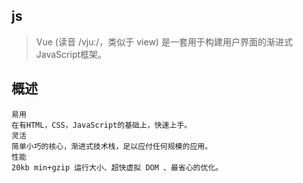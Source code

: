 ## js

> Vue (读音 /vjuː/，类似于 view) 是一套用于构建用户界面的渐进式JavaScript框架。

## 概述

    易用
    在有HTML，CSS，JavaScript的基础上，快速上手。
    灵活
    简单小巧的核心，渐进式技术栈，足以应付任何规模的应用。
    性能
    20kb min+gzip 运行大小、超快虚拟 DOM 、最省心的优化。

